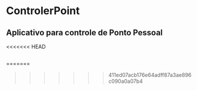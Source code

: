 # ControlerPoint
## Aplicativo para controle de Ponto Pessoal
<<<<<<< HEAD

##
=======
>>>>>>> 411ed07acb176e64adff87a3ae896c090a0a07b4

